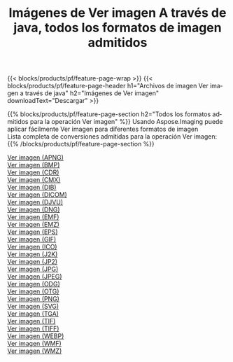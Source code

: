 ﻿---
title: Imágenes de Ver imagen A través de java, todos los formatos de imagen admitidos 
weight: 3920
url: /es/java/viewer 
lang: es
langdirlevel: 2
locales: zh-hans,ja,it,ru,de,es,fr,nl,id,lt,pl,pt,vi,tr,ko,zh-hant,ar,hi,th,sv,cs,uk,he
description: Usando Aspose.Imaging puede fácilmente Ver imagen imágenes a través de java
---

{{< blocks/products/pf/feature-page-wrap >}}
{{< blocks/products/pf/feature-page-header h1="Archivos de imagen Ver imagen a través de java" h2="Imágenes de Ver imagen" downloadText="Descargar" >}}


{{% blocks/products/pf/feature-page-section  h2="Todos los formatos admitidos para la operación Ver imagen" %}}
Usando Aspose.Imaging puede aplicar fácilmente Ver imagen para diferentes formatos de imagen
<br/>
Lista completa de conversiones admitidas para la operación Ver imagen:
{{% /blocks/products/pf/feature-page-section %}}
<div class="container-fluid productfamilypage bg-gray">
    <div class="convertypes bg-gray agp-content section">
        <div class="container">
		<div class="row other-converters">
		    <div class='col-md-2 other-converter remove-lp remove-rp'><a href="/imaging/es/java/viewer/apng" >Ver imagen (APNG)</a></div><div class='col-md-2 other-converter remove-lp remove-rp'><a href="/imaging/es/java/viewer/bmp" >Ver imagen (BMP)</a></div><div class='col-md-2 other-converter remove-lp remove-rp'><a href="/imaging/es/java/viewer/cdr" >Ver imagen (CDR)</a></div><div class='col-md-2 other-converter remove-lp remove-rp'><a href="/imaging/es/java/viewer/cmx" >Ver imagen (CMX)</a></div><div class='col-md-2 other-converter remove-lp remove-rp'><a href="/imaging/es/java/viewer/dib" >Ver imagen (DIB)</a></div><div class='col-md-2 other-converter remove-lp remove-rp'><a href="/imaging/es/java/viewer/dicom" >Ver imagen (DICOM)</a></div><div class='col-md-2 other-converter remove-lp remove-rp'><a href="/imaging/es/java/viewer/djvu" >Ver imagen (DJVU)</a></div><div class='col-md-2 other-converter remove-lp remove-rp'><a href="/imaging/es/java/viewer/dng" >Ver imagen (DNG)</a></div><div class='col-md-2 other-converter remove-lp remove-rp'><a href="/imaging/es/java/viewer/emf" >Ver imagen (EMF)</a></div><div class='col-md-2 other-converter remove-lp remove-rp'><a href="/imaging/es/java/viewer/emz" >Ver imagen (EMZ)</a></div><div class='col-md-2 other-converter remove-lp remove-rp'><a href="/imaging/es/java/viewer/eps" >Ver imagen (EPS)</a></div><div class='col-md-2 other-converter remove-lp remove-rp'><a href="/imaging/es/java/viewer/gif" >Ver imagen (GIF)</a></div><div class='col-md-2 other-converter remove-lp remove-rp'><a href="/imaging/es/java/viewer/ico" >Ver imagen (ICO)</a></div><div class='col-md-2 other-converter remove-lp remove-rp'><a href="/imaging/es/java/viewer/j2k" >Ver imagen (J2K)</a></div><div class='col-md-2 other-converter remove-lp remove-rp'><a href="/imaging/es/java/viewer/jp2" >Ver imagen (JP2)</a></div><div class='col-md-2 other-converter remove-lp remove-rp'><a href="/imaging/es/java/viewer/jpg" >Ver imagen (JPG)</a></div><div class='col-md-2 other-converter remove-lp remove-rp'><a href="/imaging/es/java/viewer/jpeg" >Ver imagen (JPEG)</a></div><div class='col-md-2 other-converter remove-lp remove-rp'><a href="/imaging/es/java/viewer/odg" >Ver imagen (ODG)</a></div><div class='col-md-2 other-converter remove-lp remove-rp'><a href="/imaging/es/java/viewer/otg" >Ver imagen (OTG)</a></div><div class='col-md-2 other-converter remove-lp remove-rp'><a href="/imaging/es/java/viewer/png" >Ver imagen (PNG)</a></div><div class='col-md-2 other-converter remove-lp remove-rp'><a href="/imaging/es/java/viewer/svg" >Ver imagen (SVG)</a></div><div class='col-md-2 other-converter remove-lp remove-rp'><a href="/imaging/es/java/viewer/tga" >Ver imagen (TGA)</a></div><div class='col-md-2 other-converter remove-lp remove-rp'><a href="/imaging/es/java/viewer/tif" >Ver imagen (TIF)</a></div><div class='col-md-2 other-converter remove-lp remove-rp'><a href="/imaging/es/java/viewer/tiff" >Ver imagen (TIFF)</a></div><div class='col-md-2 other-converter remove-lp remove-rp'><a href="/imaging/es/java/viewer/webp" >Ver imagen (WEBP)</a></div><div class='col-md-2 other-converter remove-lp remove-rp'><a href="/imaging/es/java/viewer/wmf" >Ver imagen (WMF)</a></div><div class='col-md-2 other-converter remove-lp remove-rp'><a href="/imaging/es/java/viewer/wmz" >Ver imagen (WMZ)</a></div>
                </div>
        </div>
    </div>
</div>
<br/>
